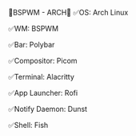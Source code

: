 🌿BSPWM - ARCH🌿 
  ✅OS: Arch Linux
  
  ✅WM: BSPWM
  
  ✅Bar: Polybar
  
  ✅Compositor: Picom
  
  ✅Terminal: Alacritty
  
  ✅App Launcher: Rofi
  
  ✅Notify Daemon: Dunst
  
  ✅Shell: Fish

